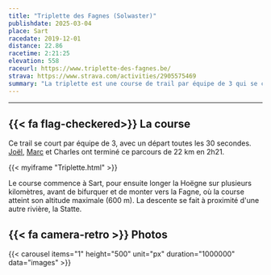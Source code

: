 ```yaml
---
title: "Triplette des Fagnes (Solwaster)"
publishdate: 2025-03-04
place: Sart
racedate: 2019-12-01
distance: 22.86
racetime: 2:21:25 	 
elevation: 558	
raceurl: https://www.triplette-des-fagnes.be/
strava: https://www.strava.com/activities/2905575469
summary: "La triplette est une course de trail par équipe de 3 qui se court autour de Sart et Solwaster."
---
```


---------------

## {{< fa flag-checkered>}} La course

Ce trail se court par équipe de 3, avec un départ toutes les 30 secondes. [Joël](../../coureurs/joel/), [Marc]((../../coureurs/marc)) et Charles ont terminé ce parcours de 22 km en 2h21.

{{< myiframe "Triplette.html" >}}

Le course commence à Sart, pour ensuite longer la Hoëgne sur plusieurs kilomètres, avant de bifurquer et de monter vers la Fagne, où la course atteint son altitude maximale (600 m). La descente se fait à proximité d'une autre rivière, la Statte.

## {{< fa camera-retro >}} Photos

{{< carousel items="1" height="500" unit="px" duration="1000000" data="images" >}}

